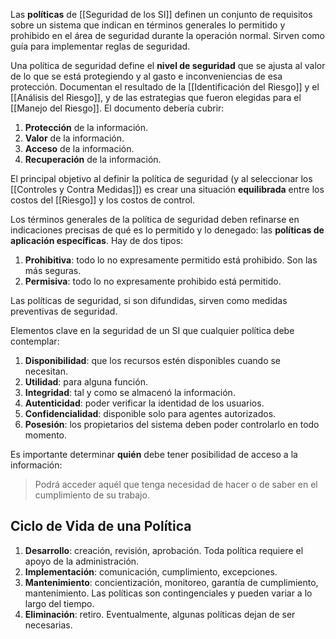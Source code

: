 Las **políticas** de [[Seguridad de los SI]] definen un conjunto de requisitos sobre un sistema que indican en términos generales lo permitido y prohibido en el área de seguridad durante la operación normal. Sirven como guía para implementar reglas de seguridad.

Una política de seguridad define el **nivel de seguridad** que se ajusta al valor de lo que se está protegiendo y al gasto e inconveniencias de esa protección. Documentan el resultado de la [[Identificación del Riesgo]] y el [[Análisis del Riesgo]], y de las estrategias que fueron elegidas para el [[Manejo del Riesgo]]. El documento debería cubrir:

1. **Protección** de la información.
2. **Valor** de la información.
3. **Acceso** de la información.
4. **Recuperación** de la información.

El principal objetivo al definir la política de seguridad (y al seleccionar los [[Controles y Contra Medidas]]) es crear una situación **equilibrada** entre los costos del [[Riesgo]] y los costos de control.

Los términos generales de la política de seguridad deben refinarse en indicaciones precisas de qué es lo permitido y lo denegado: las **políticas de aplicación específicas**. Hay de dos tipos:

1. **Prohibitiva**: todo lo no expresamente permitido está prohibido. Son las más seguras.
2. **Permisiva**: todo lo no expresamente prohibido está permitido.

Las políticas de seguridad, si son difundidas, sirven como medidas preventivas de seguridad.

Elementos clave en la seguridad de un SI que cualquier política debe contemplar:

1. **Disponibilidad**: que los recursos estén disponibles cuando se necesitan.
2. **Utilidad**: para alguna función.
3. **Integridad**: tal y como se almacenó la información.
4. **Autenticidad**: poder verificar la identidad de los usuarios.
5. **Confidencialidad**: disponible solo para agentes autorizados.
6. **Posesión**: los propietarios del sistema deben poder controlarlo en todo momento.

Es importante determinar **quién** debe tener posibilidad de acceso a la información:

> Podrá acceder aquél que tenga necesidad de hacer o de saber en el cumplimiento de su trabajo.

## Ciclo de Vida de una Política

1. **Desarrollo**: creación, revisión, aprobación. Toda política requiere el apoyo de la administración.
2. **Implementación**: comunicación, cumplimiento, excepciones.
3. **Mantenimiento**: concientización, monitoreo, garantía de cumplimiento, mantenimiento. Las políticas son contingenciales y pueden variar a lo largo del tiempo.
4. **Eliminación**: retiro. Eventualmente, algunas políticas dejan de ser necesarias.
